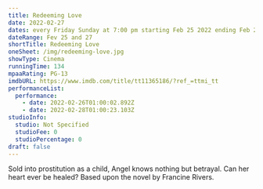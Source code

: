 ```yaml
---
title: Redeeming Love
date: 2022-02-27
dates: every Friday Sunday at 7:00 pm starting Feb 25 2022 ending Feb 27 2022
dateRange: Fev 25 and 27
shortTitle: Redeeming Love
oneSheet: /img/redeeming-love.jpg
showType: Cinema
runningTime: 134
mpaaRating: PG-13
imdbURL: https://www.imdb.com/title/tt11365186/?ref_=ttmi_tt
performanceList:
  performance:
    - date: 2022-02-26T01:00:02.892Z
    - date: 2022-02-28T01:00:23.103Z
studioInfo:
  studio: Not Specified
  studioFee: 0
  studioPercentage: 0
draft: false
---
```

Sold into prostitution as a child, Angel knows nothing but betrayal. Can her heart ever be healed? Based upon the novel by Francine Rivers.